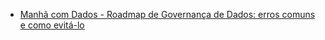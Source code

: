 - [Manhã com Dados - Roadmap de Governança de Dados: erros comuns e como evitá-lo](https://www.youtube.com/watch?v=s3wsLIDRfPc)
